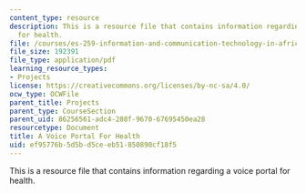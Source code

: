 ```yaml
---
content_type: resource
description: This is a resource file that contains information regarding a voice portal
  for health.
file: /courses/es-259-information-and-communication-technology-in-africa-spring-2006/ef95776b5d5bd5ceeb51850890cf18f5_MITES_259S06_scott_1.pdf
file_size: 192391
file_type: application/pdf
learning_resource_types:
- Projects
license: https://creativecommons.org/licenses/by-nc-sa/4.0/
ocw_type: OCWFile
parent_title: Projects
parent_type: CourseSection
parent_uid: 86256561-adc4-288f-9670-67695450ea28
resourcetype: Document
title: A Voice Portal For Health
uid: ef95776b-5d5b-d5ce-eb51-850890cf18f5
---
```

This is a resource file that contains information regarding a voice portal for health.